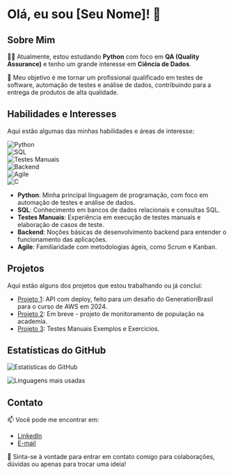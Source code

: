 # Olá, eu sou [Seu Nome]! 👋

## Sobre Mim

👨‍💻 Atualmente, estou estudando **Python** com foco em **QA (Quality Assurance)** e tenho um grande interesse em **Ciência de Dados**. 

🎯 Meu objetivo é me tornar um profissional qualificado em testes de software, automação de testes e análise de dados, contribuindo para a entrega de produtos de alta qualidade.

## Habilidades e Interesses

Aqui estão algumas das minhas habilidades e áreas de interesse:

![Python](https://img.shields.io/badge/Python-Intermediate-blue?logo=python&logoColor=white)  
![SQL](https://img.shields.io/badge/SQL-Beginner-green?logo=mysql&logoColor=white)  
![Testes Manuais](https://img.shields.io/badge/Testes_Manuais-Beginner-orange)  
![Backend](https://img.shields.io/badge/Backend-Intermediate-yellow)  
![Agile](https://img.shields.io/badge/Agile-Intermediate-brightgreen)  
![C](https://img.shields.io/badge/C-Intermediate-lightgrey?logo=c&logoColor=white)  



- **Python**: Minha principal linguagem de programação, com foco em automação de testes e análise de dados.
- **SQL**: Conhecimento em bancos de dados relacionais e consultas SQL.
- **Testes Manuais**: Experiência em execução de testes manuais e elaboração de casos de teste.
- **Backend**: Noções básicas de desenvolvimento backend para entender o funcionamento das aplicações.
- **Agile**: Familiaridade com metodologias ágeis, como Scrum e Kanban.

## Projetos

Aqui estão alguns dos projetos que estou trabalhando ou já concluí:

- [Projeto 1](https://github.com/denizardev/API.git): API com deploy, feito para um desafio do GenerationBrasil para o curso de AWS em 2024.
- [Projeto 2](link_do_projeto): Em breve - projeto de monitoramento de população na academia. 
- [Projeto 3](link_do_projeto): Testes Manuais Exemplos e Exercicios.
## Estatísticas do GitHub

![Estatísticas do GitHub](https://github-readme-stats.vercel.app/api?username=denizardev&show_icons=true&theme=radical)

![Linguagens mais usadas](https://github-readme-stats.vercel.app/api/top-langs/?username=denizardev&layout=compact&theme=radical)
## Contato

📫 Você pode me encontrar em:

- [LinkedIn](https://www.linkedin.com/in/denizard-guerra/)
- [E-mail](mailto:denizard.oliveira@gmail.com)

💬 Sinta-se à vontade para entrar em contato comigo para colaborações, dúvidas ou apenas para trocar uma ideia!
